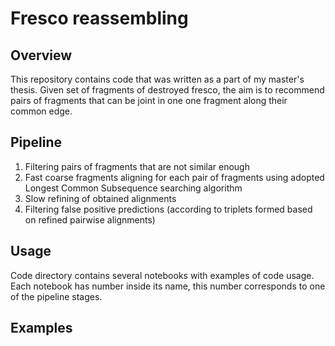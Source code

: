 # Fresco reassembling
## Overview
This repository contains code that was written as a part of my master's thesis.
Given set of fragments of destroyed fresco, the aim is to recommend pairs of fragments that can be joint in one one fragment along their common edge.

## Pipeline
1) Filtering pairs of fragments that are not similar enough
2) Fast coarse fragments aligning for each pair of fragments using adopted Longest Common Subsequence searching algorithm
3) Slow refining of obtained alignments
4) Filtering false positive predictions (according to triplets formed based on refined pairwise alignments)

## Usage
Code directory contains several notebooks with examples of code usage. Each notebook has number inside its name, this number corresponds to one of the pipeline stages.

## Examples
